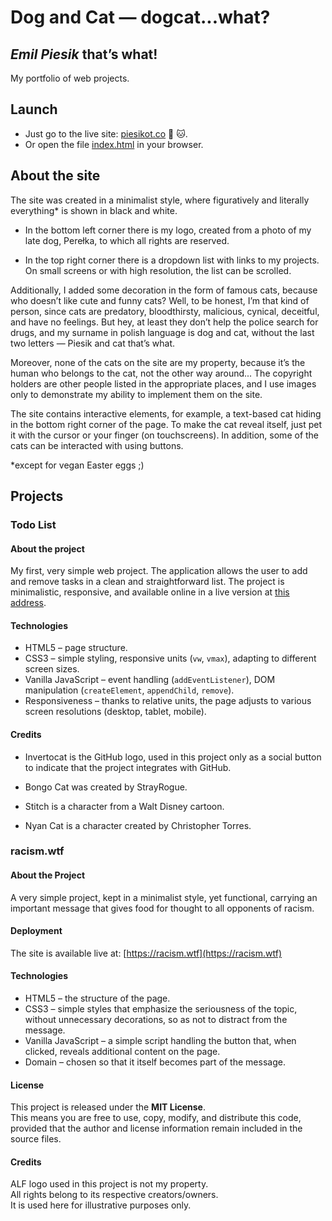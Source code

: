 # Dog and Cat — dogcat...what?

## _Emil Piesik_ that’s what!

My portfolio of web projects.

## Launch

- Just go to the live site: [piesikot.co](https://piesikot.co) :dog: :cat:.
- Or open the file [index.html](index.html) in your browser.

## About the site

The site was created in a minimalist style, where figuratively and literally everything\* is shown in black and white.

- In the bottom left corner there is my logo, created from a photo of my late dog, Perełka, to which all rights are reserved.

- In the top right corner there is a dropdown list with links to my projects. On small screens or with high resolution, the list can be scrolled.

Additionally, I added some decoration in the form of famous cats, because who doesn’t like cute and funny cats? Well, to be honest, I’m that kind of person, since cats are predatory, bloodthirsty, malicious, cynical, deceitful, and have no feelings. But hey, at least they don’t help the police search for drugs, and my surname in polish language is dog and cat, without the last two letters — Piesik and cat that’s what.

Moreover, none of the cats on the site are my property, because it’s the human who belongs to the cat, not the other way around... The copyright holders are other people listed in the appropriate places, and I use images only to demonstrate my ability to implement them on the site.

The site contains interactive elements, for example, a text-based cat hiding in the bottom right corner of the page. To make the cat reveal itself, just pet it with the cursor or your finger (on touchscreens). In addition, some of the cats can be interacted with using buttons.

\*except for vegan Easter eggs ;)

## Projects

### Todo List

#### About the project

My first, very simple web project. The application allows the user to add and remove tasks in a clean and straightforward list. The project is minimalistic, responsive, and available online in a live version at [this address](https://piesikot.co/todolist.html).

#### Technologies

- HTML5 – page structure.
- CSS3 – simple styling, responsive units (`vw`, `vmax`), adapting to different screen sizes.
- Vanilla JavaScript – event handling (`addEventListener`), DOM manipulation (`createElement`, `appendChild`, `remove`).
- Responsiveness – thanks to relative units, the page adjusts to various screen resolutions (desktop, tablet, mobile).

#### Credits

- Invertocat is the GitHub logo, used in this project only as a social button to indicate that the project integrates with GitHub.

- Bongo Cat was created by StrayRogue.

- Stitch is a character from a Walt Disney cartoon.

- Nyan Cat is a character created by Christopher Torres.

### racism.wtf

#### About the Project

A very simple project, kept in a minimalist style, yet functional, carrying an important message that gives food for thought to all opponents of racism.

#### Deployment

The site is available live at: [https://racism.wtf](https://racism.wtf)

#### Technologies

- HTML5 – the structure of the page.
- CSS3 – simple styles that emphasize the seriousness of the topic, without unnecessary decorations, so as not to distract from the message.
- Vanilla JavaScript – a simple script handling the button that, when clicked, reveals additional content on the page.
- Domain – chosen so that it itself becomes part of the message.

#### License

This project is released under the **MIT License**.  
This means you are free to use, copy, modify, and distribute this code, provided that the author and license information remain included in the source files.

#### Credits

ALF logo used in this project is not my property.  
All rights belong to its respective creators/owners.  
It is used here for illustrative purposes only.
